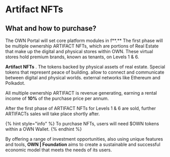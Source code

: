 # Artifact NFTs

## **What and how to purchase?**

The OWN Portal will set core platform modules in f**.** The first phase will be multiple ownership ARTIFACT NFTs, which are portions of Real Estate that make up the digital and physical stores within OWN. These virtual stores hold premium brands, known as tenants, on Levels 1 & 6.&#x20;

&#x20;**Artifact NFTs** . The tokens backed by physical assets of real estate. Special tokens that represent peace of building. allow to connect and communicate between digital and physical worlds. external networks like Ethereum and Polkadot.

All multiple ownership ARTIFACT is revenue generating, earning a rental income of **10%** of the purchase price per annum.

After the first phase of ARTIFACT NFTs for Levels 1 & 6 are sold, further ARTIFACTs sales will take place shortly after.

{% hint style="info" %}
To purchase NFTs, users will need $OWN tokens within a OWN Wallet.
{% endhint %}

By offering a range of investment opportunities, also using unique features and tools, **OWN | Foundation** aims to create a sustainable and successful economic model that meets the needs of its users.
